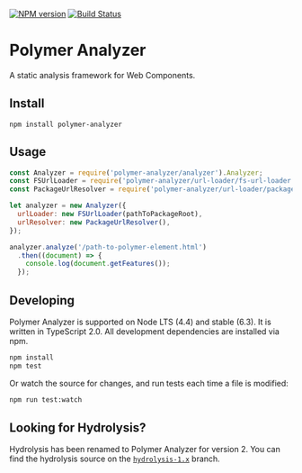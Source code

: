 [![NPM version](http://img.shields.io/npm/v/polymer-analyzer.svg)](https://npmjs.org/package/polymer-analyzer)
[![Build Status](https://travis-ci.org/Polymer/polymer-analyzer.svg?branch=master)](https://travis-ci.org/Polymer/polymer-analyzer)
# Polymer Analyzer

A static analysis framework for Web Components.

## Install
```
npm install polymer-analyzer
```

## Usage
```js
const Analyzer = require('polymer-analyzer/analyzer').Analyzer;
const FSUrlLoader = require('polymer-analyzer/url-loader/fs-url-loader').FSUrlLoader;
const PackageUrlResolver = require('polymer-analyzer/url-loader/package-url-resolver').PackageUrlResolver;

let analyzer = new Analyzer({
  urlLoader: new FSUrlLoader(pathToPackageRoot),
  urlResolver: new PackageUrlResolver(),
});

analyzer.analyze('/path-to-polymer-element.html')
  .then((document) => {
    console.log(document.getFeatures());
  });
```

## Developing

Polymer Analyzer is supported on Node LTS (4.4) and stable (6.3). It is written
in TypeScript 2.0. All development dependencies are installed via npm.

```sh
npm install
npm test
```

Or watch the source for changes, and run tests each time a file is modified:

```sh
npm run test:watch
```
## Looking for Hydrolysis?

Hydrolysis has been renamed to Polymer Analyzer for version 2. You can find the
hydrolysis source on the
[`hydrolysis-1.x`](https://github.com/Polymer/polymer-analyzer/tree/hydrolysis-1.x)
branch.
